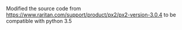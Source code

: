 Modified the source code from https://www.raritan.com/support/product/px2/px2-version-3.0.4 to be compatible with python 3.5
